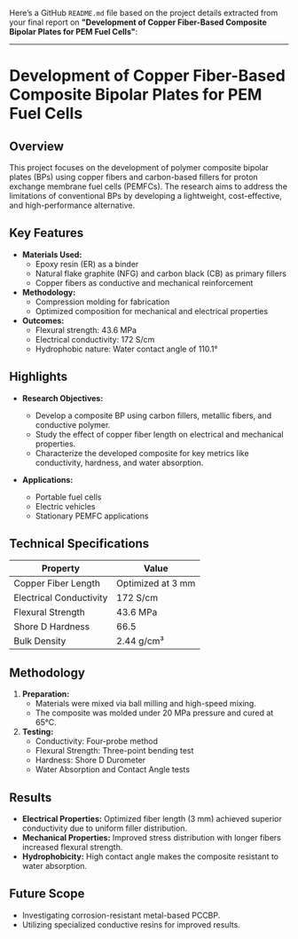 Here’s a GitHub `README.md` file based on the project details extracted from your final report on **"Development of Copper Fiber-Based Composite Bipolar Plates for PEM Fuel Cells"**:

---

# Development of Copper Fiber-Based Composite Bipolar Plates for PEM Fuel Cells  

## **Overview**
This project focuses on the development of polymer composite bipolar plates (BPs) using copper fibers and carbon-based fillers for proton exchange membrane fuel cells (PEMFCs). The research aims to address the limitations of conventional BPs by developing a lightweight, cost-effective, and high-performance alternative.

## **Key Features**
- **Materials Used:**
  - Epoxy resin (ER) as a binder
  - Natural flake graphite (NFG) and carbon black (CB) as primary fillers
  - Copper fibers as conductive and mechanical reinforcement
- **Methodology:**
  - Compression molding for fabrication
  - Optimized composition for mechanical and electrical properties
- **Outcomes:**
  - Flexural strength: 43.6 MPa
  - Electrical conductivity: 172 S/cm
  - Hydrophobic nature: Water contact angle of 110.1°

## **Highlights**
- **Research Objectives:**
  - Develop a composite BP using carbon fillers, metallic fibers, and conductive polymer.
  - Study the effect of copper fiber length on electrical and mechanical properties.
  - Characterize the developed composite for key metrics like conductivity, hardness, and water absorption.

- **Applications:**
  - Portable fuel cells
  - Electric vehicles
  - Stationary PEMFC applications

## **Technical Specifications**
| Property              | Value                |
|-----------------------|---------------------|
| Copper Fiber Length   | Optimized at 3 mm   |
| Electrical Conductivity | 172 S/cm           |
| Flexural Strength     | 43.6 MPa            |
| Shore D Hardness      | 66.5                |
| Bulk Density          | 2.44 g/cm³         |

## **Methodology**
1. **Preparation:**
   - Materials were mixed via ball milling and high-speed mixing.
   - The composite was molded under 20 MPa pressure and cured at 65°C.
2. **Testing:**
   - Conductivity: Four-probe method
   - Flexural Strength: Three-point bending test
   - Hardness: Shore D Durometer
   - Water Absorption and Contact Angle tests

## **Results**
- **Electrical Properties:** Optimized fiber length (3 mm) achieved superior conductivity due to uniform filler distribution.
- **Mechanical Properties:** Improved stress distribution with longer fibers increased flexural strength.
- **Hydrophobicity:** High contact angle makes the composite resistant to water absorption.

## **Future Scope**
- Investigating corrosion-resistant metal-based PCCBP.
- Utilizing specialized conductive resins for improved results.
